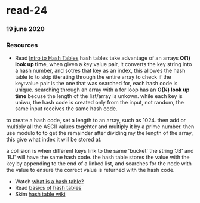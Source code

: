 # read-24
### 19 june 2020

###  Resources
- Read [Intro to Hash Tables](https://codefellows.github.io/common_curriculum/data_structures_and_algorithms/Code_401/class-30/resources/Hashtables.html)
hash tables take advantage of an arrays **O(1) look up time**, when given a key:value pair, it converts the key string into a hash number, and sotres that key as an index, this allowes the hash table to to skip itterating through the entire array to check if the key:value pair is the one that was searched for, each hash code is unique. searching through an array with a for loop has an **O(N) look up time** becuse the length of the list/array is unkown. while each key is uniwu, the hash code is created only from the input, not random, the same input receives the same hash code. 

to create a hash code, set a length to an array, such as 1024. then add or multiply all the ASCII values togehter and multiply it by a prime number. then use modulo to to get the remainder after dividing my the length of the array, this give what index it will be stored at. 

a collision is when different keys link to the same 'bucket' the string 'JB' and 'BJ' will have the same hash code. the hash table stores the value with the key by appending to the end of a linked list, and searches for the node with the value to ensure the correct value is returned with the hash code.

- Watch [what is a hash table?](https://www.youtube.com/watch?v=MfhjkfocRR0)
- Read [basics of hash tables](https://www.hackerearth.com/practice/data-structures/hash-tables/basics-of-hash-tables/tutorial/)
- Skim [hash table wiki](https://en.wikipedia.org/wiki/Hash_table)

